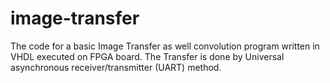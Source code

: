 # image-transfer
The code for a basic Image Transfer as well convolution program written in VHDL executed on FPGA board. The Transfer is done by Universal asynchronous receiver/transmitter (UART) method. 
